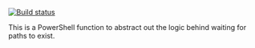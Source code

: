 [![Build status](https://ci.appveyor.com/api/projects/status/72ohweyiaogj34po/branch/master?svg=true)](https://ci.appveyor.com/project/RamblingCookieMonster/wait-path)

This is a PowerShell function to abstract out the logic behind waiting for paths to exist.

